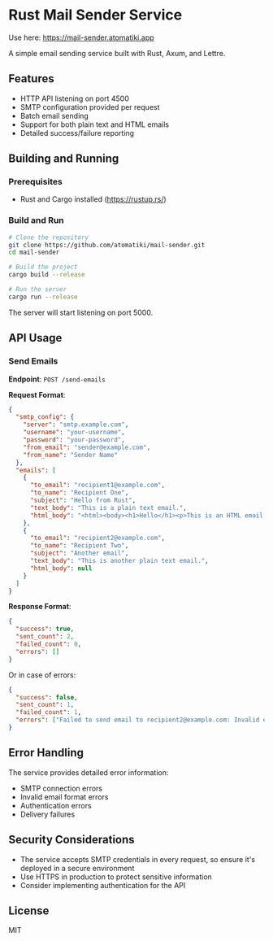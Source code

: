# Rust Mail Sender Service

Use here: https://mail-sender.atomatiki.app

A simple email sending service built with Rust, Axum, and Lettre.

## Features

- HTTP API listening on port 4500
- SMTP configuration provided per request
- Batch email sending
- Support for both plain text and HTML emails
- Detailed success/failure reporting

## Building and Running

### Prerequisites

- Rust and Cargo installed (https://rustup.rs/)

### Build and Run

```bash
# Clone the repository
git clone https://github.com/atomatiki/mail-sender.git
cd mail-sender

# Build the project
cargo build --release

# Run the server
cargo run --release
```

The server will start listening on port 5000.

## API Usage

### Send Emails

**Endpoint**: `POST /send-emails`

**Request Format**:

```json
{
  "smtp_config": {
    "server": "smtp.example.com",
    "username": "your-username",
    "password": "your-password",
    "from_email": "sender@example.com",
    "from_name": "Sender Name"
  },
  "emails": [
    {
      "to_email": "recipient1@example.com",
      "to_name": "Recipient One",
      "subject": "Hello from Rust",
      "text_body": "This is a plain text email.",
      "html_body": "<html><body><h1>Hello</h1><p>This is an HTML email.</p></body></html>"
    },
    {
      "to_email": "recipient2@example.com",
      "to_name": "Recipient Two",
      "subject": "Another email",
      "text_body": "This is another plain text email.",
      "html_body": null
    }
  ]
}
```

**Response Format**:

```json
{
  "success": true,
  "sent_count": 2,
  "failed_count": 0,
  "errors": []
}
```

Or in case of errors:

```json
{
  "success": false,
  "sent_count": 1,
  "failed_count": 1,
  "errors": ["Failed to send email to recipient2@example.com: Invalid email address"]
}
```

## Error Handling

The service provides detailed error information:

- SMTP connection errors
- Invalid email format errors
- Authentication errors
- Delivery failures

## Security Considerations

- The service accepts SMTP credentials in every request, so ensure it's deployed in a secure environment
- Use HTTPS in production to protect sensitive information
- Consider implementing authentication for the API

## License

MIT

